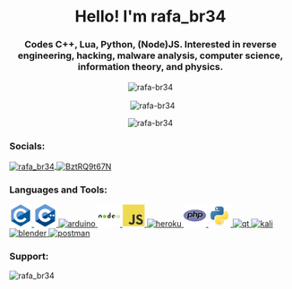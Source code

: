 <h1 align="center">Hello! I'm rafa_br34</h1>
<h3 align="center">Codes C++, Lua, Python, (Node)JS. Interested in reverse engineering, hacking, malware analysis, computer science, information theory, and physics.</h3>

<p align="center">
	<img align="center" src="https://github-readme-stats.vercel.app/api/top-langs?username=rafa-br34&show_icons=true&theme=dark&locale=en&layout=compact" alt="rafa-br34" />
</p>
<p align="center">
	&nbsp;
	<img align="center" src="https://github-readme-stats.vercel.app/api?username=rafa-br34&show_icons=true&theme=dark&locale=en" alt="rafa-br34" />
</p>
<p align="center">
	<img src="https://komarev.com/ghpvc/?username=rafa-br34&label=Profile%20Views&color=4f46f9&style=flat-square" alt="rafa-br34" />
</p>

<h3 align="left">Socials:</h3>
<p align="left">
	<a href="https://www.youtube.com/@rafa_br34" target="blank">
		<img align="center" src="https://raw.githubusercontent.com/rahuldkjain/github-profile-readme-generator/master/src/images/icons/Social/youtube.svg" alt="rafa_br34" height="30" width="40" />
	</a>
	<a href="https://discord.gg/BztRQ9t67N" target="blank">
		<img align="center" src="https://raw.githubusercontent.com/rahuldkjain/github-profile-readme-generator/master/src/images/icons/Social/discord.svg" alt="BztRQ9t67N" height="30" width="40" />
	</a>
</p>

<h3 align="left">Languages and Tools:</h3>
<p align="left">
	<a href="https://www.cprogramming.com/" target="_blank" rel="noreferrer">
		<img src="https://raw.githubusercontent.com/devicons/devicon/master/icons/c/c-original.svg" alt="c" width="40" height="40"/>
	</a>
	<a href="https://www.w3schools.com/cpp/" target="_blank" rel="noreferrer">
		<img src="https://raw.githubusercontent.com/devicons/devicon/master/icons/cplusplus/cplusplus-original.svg" alt="cplusplus" width="40" height="40"/>
	</a>
	<a href="https://www.arduino.cc/" target="_blank" rel="noreferrer">
		<img src="https://cdn.worldvectorlogo.com/logos/arduino-1.svg" alt="arduino" width="40" height="40"/>
	</a>
	<a href="https://nodejs.org" target="_blank" rel="noreferrer">
		<img src="https://raw.githubusercontent.com/devicons/devicon/master/icons/nodejs/nodejs-original-wordmark.svg" alt="nodejs" width="40" height="40"/>
	</a>
	<a href="https://developer.mozilla.org/en-US/docs/Web/JavaScript" target="_blank" rel="noreferrer">
		<img src="https://raw.githubusercontent.com/devicons/devicon/master/icons/javascript/javascript-original.svg" alt="javascript" width="40" height="40"/>
	</a>
	<a href="https://heroku.com" target="_blank" rel="noreferrer">
		<img src="https://www.vectorlogo.zone/logos/heroku/heroku-icon.svg" alt="heroku" width="40" height="40"/>
	</a>
	<a href="https://www.php.net" target="_blank" rel="noreferrer">
		<img src="https://raw.githubusercontent.com/devicons/devicon/master/icons/php/php-original.svg" alt="php" width="40" height="40"/>
	</a>
	<a href="https://www.python.org" target="_blank" rel="noreferrer">
		<img src="https://raw.githubusercontent.com/devicons/devicon/master/icons/python/python-original.svg" alt="python" width="40" height="40"/>
	</a>
	<a href="https://www.qt.io/" target="_blank" rel="noreferrer">
		<img src="https://upload.wikimedia.org/wikipedia/commons/0/0b/Qt_logo_2016.svg" alt="qt" width="40" height="40"/>
	</a>
	<a href="https://www.kali.org" target="_blank" rel="noreferrer">
		<img src="https://www.kali.org/images/favicon-dark.svg" alt="kali" width="40" height="40"/>
	</a>
	<a href="https://www.blender.org/" target="_blank" rel="noreferrer">
		<img src="https://download.blender.org/branding/community/blender_community_badge_white.svg" alt="blender" width="40" height="40"/>
	</a>
	<a href="https://postman.com" target="_blank" rel="noreferrer">
		<img src="https://www.vectorlogo.zone/logos/getpostman/getpostman-icon.svg" alt="postman" width="40" height="40"/>
	</a>
</p>


<h3 align="left">Support:</h3>
<p>
	<a href="https://www.buymeacoffee.com/rafabr34">
		<img align="left" src="https://cdn.buymeacoffee.com/buttons/v2/default-yellow.png" height="50" width="210" alt="rafa_br34" />
	</a>
</p>
<br><br>


